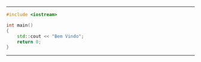 
---
```c++  
#include <iostream>

int main() 
{
    std::cout << "Bem Vindo";
    return 0;
}
```
---

<!-- 
Linguagens:

<img src="https://images.vexels.com/media/users/3/166253/isolated/lists/14bc03b7b1c2c4e2656fd4c0a981cbbc-icone-da-linguagem-de-programacao-cpp.png" alt="C++" width="40px" title="C++"/>

<img src="https://lh3.googleusercontent.com/proxy/0cu3Abvghcze58S5YKiv_-QAnHhqu0dKY_IF05Bmz6arTEsyFIgIKnNhP2i4v8llyG0q0B_xbuq2ksYV8Sn7IXKACu56pYU6j8zRDfFr5sFkoXgfY9Fa8_CUW6yG" alt="C" width="40px" title="C"/>

-->
